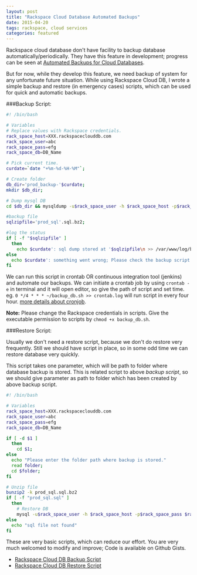 ```yaml
---
layout: post
title: "Rackspace Cloud Database Automated Backups"
date: 2015-04-20
tags: rackspace, cloud services
categories: featured
---
```


Rackspace cloud database don't have facility to backup database automatically/periodically. They have this feature in development; progress can be seen at [Automated Backups for Cloud Databases](https://feedback.rackspace.com/forums/250746-cloud-hosting/suggestions/5976741-automated-backups-for-cloud-databases "Automated Backups for Cloud Databases").

But for now, while they develop this feature, we need backup of system for any unfortunate future situation. While using Rackspace Cloud DB, I wrote a simple backup and restore (in emergency cases) scripts, which can be used for quick and automatic backups.

###Backup Script:

```bash
#! /bin/bash

# Variables
# Replace values with Rackspace credentials.
rack_space_host=XXX.rackspaceclouddb.com
rack_space_user=abc
rack_space_pass=efg
rack_space_db=DB_Name

# Pick current time.
curdate=`date "+%m-%d-%H-%M"`;

# Create folder
db_dir='prod_backup-'$curdate;
mkdir $db_dir;

# Dump mysql DB
cd $db_dir && mysqldump -u$rack_space_user -h $rack_space_host -p$rack_space_pass $rack_space_db | bzip2 -c > prod_sql.sql.bz2;

#backup file
sqlzipfile='prod_sql'.sql.bz2;

#log the status
if [ -f "$sqlzipfile" ]
  then
    echo $curdate': sql dump stored at '$sqlzipfile\n >> /var/www/log/backup/backup.log
else
  echo $curdate': something went wrong; Please check the backup script OR take the back manually.'\n >> /var/www/log/backup/backup.log
fi
```

We can run this script in crontab OR continuous integration tool (jenkins) and automate our backups. We can initiate a crontab job by using `crontab -e` in terminal and it will open editor, so give the path of script and set time. eg. `0 */4 * * * ~/backup_db.sh >> crontab.log` will run script in every four hour. [more details about cronjob](https://help.ubuntu.com/community/CronHowto "Cron HowTo").

**Note:** Please change the Rackspace credentials in scripts. Give the executable permission to scripts by `chmod +x backup_db.sh`.


###Restore Script:

Usually we don't need a restore script, because we don't do restore very frequently. Still we should have script in place, so in some odd time we can restore database very quickly.

This script takes one parameter, which will be path to folder where database backup is stored. This is related script to above *backup script*, so we should give parameter as path to folder which has been created by above backup script.

```bash
#! /bin/bash

# Variables
rack_space_host=XXX.rackspaceclouddb.com
rack_space_user=abc
rack_space_pass=efg
rack_space_db=DB_Name

if [ -d $1 ]
  then
    cd $1;
else
  echo "Please enter the folder path where backup is stored."
  read folder;
  cd $folder;
fi

# Unzip file
bunzip2 -k prod_sql.sql.bz2
if [ -f "prod_sql.sql" ]
  then
    # Restore DB
    mysql -u$rack_space_user -h $rack_space_host -p$rack_space_pass $rack_space_db < prod_sql.sql
else
  echo "sql file not found"
fi
```

These are very basic scripts, which can reduce our effort. You are very much welcomed to modify and improve; Code is available on Github Gists.

* [Rackspace Cloud DB Backup Script](https://gist.github.com/crazyrohila/821a64a9db37c9d25d65 "Backup Script")
* [Rackspace Cloud DB Restore Script](https://gist.github.com/crazyrohila/182db17c8339d8f5d8fc "Restore Script")
